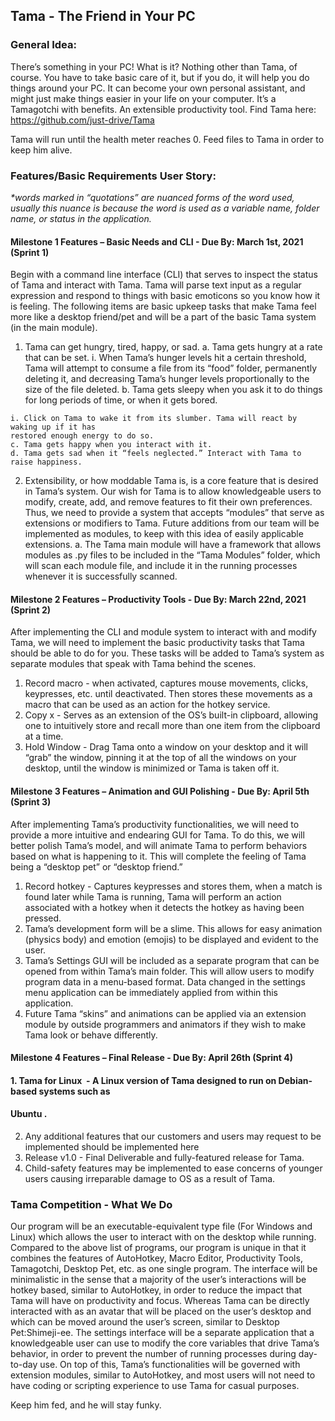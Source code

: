 

## Tama - The Friend in Your PC

### General Idea:

There’s something in your PC! What is it? Nothing other than Tama, of course. You have to take basic
care of it, but if you do, it will help you do things around your PC. It
can become your own personal assistant, and might just make things
easier in your life on your computer. It’s a Tamagotchi with benefits.
An extensible productivity tool.
Find Tama here:​ ​https://github.com/just-drive/Tama


Tama will run until the health meter reaches 0. Feed files to Tama in order to keep him alive.

### Features/Basic Requirements User Story:

_*words marked in “quotations” are nuanced forms of the word used, usually this nuance is because the
word is used as a variable name, folder name, or status in the application._

#### Milestone 1 Features – Basic Needs and CLI - Due By: March 1st, 2021 (Sprint 1)

Begin with a command line interface (CLI) that serves to inspect the status of Tama and interact with
Tama. Tama will parse text input as a regular expression and respond to things with basic emoticons so
you know how it is feeling. The following items are basic upkeep tasks that make Tama feel more like a
desktop friend/pet and will be a part of the basic Tama system (in the main module).

1. Tama can get hungry, tired, happy, or sad.
    a. Tama gets hungry at a rate that can be set.
       i. When Tama’s hunger levels hit a certain threshold, Tama will attempt to
          consume a file from its “food” folder, permanently deleting it, and decreasing
          Tama’s hunger levels proportionally to the size of the file deleted.
    b. Tama gets sleepy when you ask it to do things for long periods of time, or when it gets
       bored.


```
i. Click on Tama to wake it from its slumber. Tama will react by waking up if it has
restored enough energy to do so.
c. Tama gets happy when you interact with it.
d. Tama gets sad when it “feels neglected.” Interact with Tama to raise happiness.
```
2. Extensibility, or how moddable Tama is, is a core feature that is desired in Tama’s system. Our
    wish for Tama is to allow knowledgeable users to modify, create, add, and remove features to fit
    their own preferences. Thus, we need to provide a system that accepts “modules” that serve as
    extensions or modifiers to Tama. Future additions from our team will be implemented as
    modules, to keep with this idea of easily applicable extensions.
       a. The Tama main module will have a framework that allows modules as .py files to be
          included in the “Tama Modules” folder, which will scan each module file, and include it
          in the running processes whenever it is successfully scanned.

#### Milestone 2 Features – Productivity Tools - Due By: March 22nd, 2021 (Sprint 2)

After implementing the CLI and module system to interact with and modify Tama, we will need to
implement the basic productivity tasks that Tama should be able to do for you. These tasks will be added
to Tama’s system as separate modules that speak with Tama behind the scenes.

1. Record macro - when activated, captures mouse movements, clicks, keypresses, etc. until
    deactivated. Then stores these movements as a macro that can be used as an action for the hotkey
    service.
2. Copy x - Serves as an extension of the OS’s built-in clipboard, allowing one to intuitively store
    and recall more than one item from the clipboard at a time.
3. Hold Window - Drag Tama onto a window on your desktop and it will “grab” the window,
    pinning it at the top of all the windows on your desktop, until the window is minimized or Tama
    is taken off it.

#### Milestone 3 Features – Animation and GUI Polishing - Due By: April 5th (Sprint 3)

After implementing Tama’s productivity functionalities, we will need to provide a more intuitive and
endearing GUI for Tama. To do this, we will better polish Tama’s model, and will animate Tama to
perform behaviors based on what is happening to it. This will complete the feeling of Tama being a
“desktop pet” or “desktop friend.”

1. Record hotkey - Captures keypresses and stores them, when a match is found later while Tama is
    running, Tama will perform an action associated with a hotkey when it detects the hotkey as
    having been pressed.
2. Tama’s development form will be a slime. This allows for easy animation (physics body) and
    emotion (emojis) to be displayed and evident to the user.
3. Tama’s Settings GUI will be included as a separate program that can be opened from within
    Tama’s main folder. This will allow users to modify program data in a menu-based format. Data
    changed in the settings menu application can be immediately applied from within this application.
4. Future Tama “skins” and animations can be applied via an extension module by outside
    programmers and animators if they wish to make Tama look or behave differently.


#### Milestone 4 Features – Final Release - Due By: April 26th (Sprint 4)

#### 1. Tama for Linux ​ - A Linux version of Tama designed to run on Debian-based systems such as

#### Ubuntu ​.

2. Any additional features that our customers and users may request to be implemented should be
    implemented here
3. Release v1.0 - Final Deliverable and fully-featured release for Tama.
4. Child-safety features may be implemented to ease concerns of younger users causing irreparable
    damage to OS as a result of Tama.

### Tama Competition - What We Do

Our program will be an executable-equivalent type file (For Windows and Linux) which allows the user to
interact with on the desktop while running. Compared to the above list of programs, our program is 
unique in that it combines the features of AutoHotkey, Macro Editor, Productivity Tools, Tamagotchi, 
Desktop Pet, etc. as one single program. The interface will be minimalistic in the sense that a majority 
of the user’s interactions will be hotkey based, similar to AutoHotkey, in order to reduce the impact 
that Tama will have on productivity and focus. Whereas Tama can be directly interacted with as an avatar 
that will be placed on the user’s desktop and which can be moved around the user’s screen, similar to 
Desktop Pet:Shimeji-ee. The settings interface will be a separate application that a knowledgeable user 
can use to modify the core variables that drive Tama’s behavior, in order to prevent the number of 
running processes during day-to-day use. On top of this, Tama’s functionalities will be governed with 
extension modules, similar to AutoHotkey, and most users will not need to have coding or scripting 
experience to use Tama for casual purposes.

Keep him fed, and he will stay funky.
